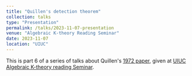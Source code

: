 ```yaml
---
title: "Quillen's detection theorem"
collection: talks
type: "Presentation"
permalink: /talks/2023-11-07-presentation
venue: "Algebraic K-theory Reading Seminar"
date: 2023-11-07
location: "UIUC"
---
```


This is part 6 of a series of talks about Quillen's [1972 paper](https://www.jstor.org/stable/1970825), given at [UIUC Algebraic K-theory reading Seminar](https://jiantongliu.github.io/597K/). 
